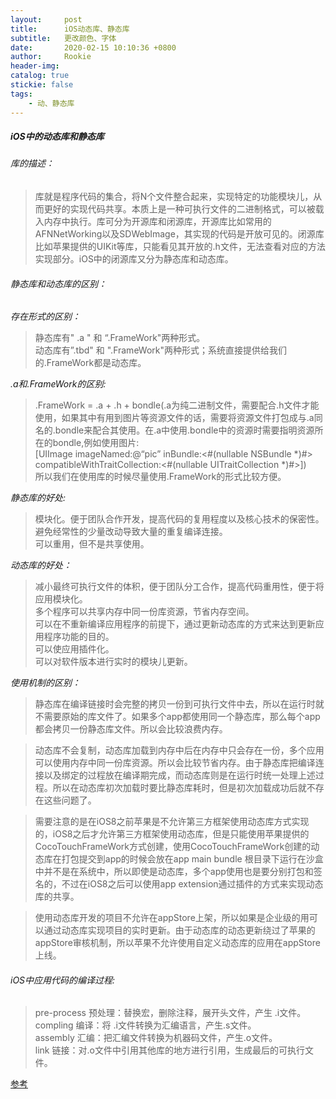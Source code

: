 ```yaml
---
layout:     post
title:      iOS动态库、静态库
subtitle:   更改颜色、字体
date:       2020-02-15 10:10:36 +0800
author:     Rookie
header-img: 
catalog: true
stickie: false
tags:
    - 动、静态库
---
```


##### iOS中的动态库和静态库

###### 库的描述：

> 库就是程序代码的集合，将N个文件整合起来，实现特定的功能模块儿，从而更好的实现代码共享。本质上是一种可执行文件的二进制格式，可以被载入内存中执行。库可分为开源库和闭源库，开源库比如常用的AFNNetWorking以及SDWebImage，其实现的代码是开放可见的。闭源库比如苹果提供的UIKit等库，只能看见其开放的.h文件，无法查看对应的方法实现部分。iOS中的闭源库又分为静态库和动态库。

###### 静态库和动态库的区别：

*存在形式的区别：*

>静态库有" .a " 和 “.FrameWork"两种形式。  
动态库有”.tbd" 和 ".FrameWork"两种形式；系统直接提供给我们的.FrameWork都是动态库。

*.a和.FrameWork的区别:*

>.FrameWork = .a + .h + bondle(.a为纯二进制文件，需要配合.h文件才能使用，如果其中有用到图片等资源文件的话，需要将资源文件打包成与.a同名的.bondle来配合其使用。在.a中使用.bondle中的资源时需要指明资源所在的bondle,例如使用图片:   
[UIImage imageNamed:@“pic” inBundle:<#(nullable NSBundle *)#> compatibleWithTraitCollection:<#(nullable UITraitCollection *)#>])  
所以我们在使用库的时候尽量使用.FrameWork的形式比较方便。  

*静态库的好处:*

>模块化。便于团队合作开发，提高代码的复用程度以及核心技术的保密性。  
避免经常性的少量改动导致大量的重复编译连接。  
可以重用，但不是共享使用。  

*动态库的好处：*

>减小最终可执行文件的体积，便于团队分工合作，提高代码重用性，便于将应用模块化。  
多个程序可以共享内存中同一份库资源，节省内存空间。  
可以在不重新编译应用程序的前提下，通过更新动态库的方式来达到更新应用程序功能的目的。  
可以使应用插件化。  
可以对软件版本进行实时的模块儿更新。  

*使用机制的区别：*

>静态库在编译链接时会完整的拷贝一份到可执行文件中去，所以在运行时就不需要原始的库文件了。如果多个app都使用同一个静态库，那么每个app都会拷贝一份静态库文件。所以会比较浪费内存。  

>动态库不会复制，动态库加载到内存中后在内存中只会存在一份，多个应用可以使用内存中同一份库资源。所以会比较节省内存。由于静态库把编译连接以及绑定的过程放在编译期完成，而动态库则是在运行时统一处理上述过程。所以在动态库初次加载时要比静态库耗时，但是初次加载成功后就不存在这些问题了。

>需要注意的是在iOS8之前苹果是不允许第三方框架使用动态库方式实现的，iOS8之后才允许第三方框架使用动态库，但是只能使用苹果提供的CocoTouchFrameWork方式创建，使用CocoTouchFrameWork创建的动态库在打包提交到app的时候会放在app main bundle 根目录下运行在沙盒中并不是在系统中，所以即使是动态库，多个app使用也是要分别打包和签名的，不过在iOS8之后可以使用app extension通过插件的方式来实现动态库的共享。

>使用动态库开发的项目不允许在appStore上架，所以如果是企业级的用可以通过动态库实现项目的实时更新。由于动态库的动态更新绕过了苹果的appStore审核机制，所以苹果不允许使用自定义动态库的应用在appStore上线。

###### iOS中应用代码的编译过程:

>pre-process 预处理：替换宏，删除注释，展开头文件，产生 .i文件。  
compling 编译：将 .i文件转换为汇编语言，产生.s文件。  
assembly 汇编：把汇编文件转换为机器码文件，产生.o文件。  
link 链接：对.o文件中引用其他库的地方进行引用，生成最后的可执行文件。

[参考](https://blog.csdn.net/heipingguowenkong/article/details/90522049)












